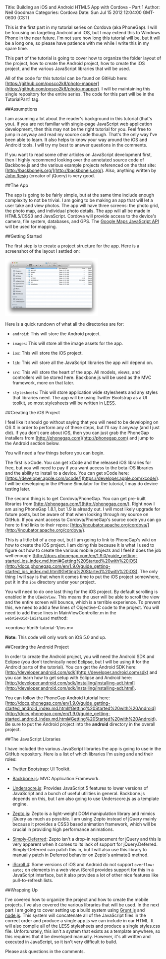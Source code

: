 Title: Building an iOS and Android HTML5 App with Cordova - Part 1
Author: Neil Goodman
Categories: Cordova
Date: Sun Jul 15 2012 12:04:00 GMT-0600 (CST)

This is the first part in my tutorial series on Cordova (aka PhoneGap). I will be focusing on targeting Android and iOS, but I may extend this to Windows Phone in the near future. I'm not sure how long this tutorial will be, but it will be a long one, so please have patience with me while I write this in my spare time.

This part of the tutorial is going to cover how to organize the folder layout of the project, how to create the Android project, how to create the iOS project, and the various JavaScript libraries that will be used.

All of the code for this tutorial can be found on GitHub here: [https://github.com/posco2k8/photo-mapper](https://github.com/posco2k8/photo-mapper). I will be maintaining this single repository for the entire series. The code for this part will be in the TutorialPart1 tag.

##Assumptions

I am assuming a lot about the reader's background in this tutorial (that's you). If you are not familiar with single-page JavaScript web application development, then this may not be the right tutorial for you. Feel free to jump in anyway and read my source code though. That's the only way I've been able to learn. It also helps to know your way around the iOS and Android tools. I will try my best to answer questions in the comments.

If you want to read some other articles on JavaScript development first, then I highly recommend looking over the annotated source code of Backbone.js and the various example projects referenced on the that site: [http://backbonejs.org/](http://backbonejs.org/). Also, anything written by [John Resig](http://ejohn.org/) (creator of jQuery) is very good.

##The App

The app is going to be fairly simple, but at the same time include enough complexity to not be trivial. I am going to be making an app that will let a user take and view photos. The app will have three screens: the photo grid, the photo map, and individual photo details. The app will all be made in HTML5/CSS3 and JavaScript. Cordova will provide access to the device's camera, file system, databases, and GPS. The [Google Maps JavaScript API](https://developers.google.com/maps/documentation/javascript/) will be used for mapping.

##Getting Started

The first step is to create a project structure for the app. Here is a screenshot of the layout I settled on:

![Folder Layout](cordova-html5-tutorial-1/cordova-finder.png)

Here is a quick rundown of what all the directories are for:

- `android`: This will store the Android project.

- `images`: This will store all the image assets for the app.

- `ios`: This will store the iOS project.

- `lib`: This will store all the JavaScript libraries the app will depend on.

- `src`: This will store the heart of the app. All models, views, and controllers will be stored here. Backbone.js will be used as the MVC framework, more on that later.

- `stylesheets`: This will store application wide stylesheets and any styles that libraries need. The app will be using Twitter Bootstrap as a UI toolkit, so most stylesheets will be written in [LESS](http://lesscss.org/).

##Creating the iOS Project

I feel like it should go without saying that you will need to be developing on OS X in order to perform any of these steps, but I'll say it anyway (and I just did). If you don't care about iOS, then you can just grab the PhoneGap installers from [http://phonegap.com](http://phonegap.com) and jump to the Android section below.

You will need a few things before you can begin.

The first is xCode. You can get xCode and the released iOS libraries for free, but you will need to pay if you want access to the beta iOS libraries and the ability to install to a device. You can get xCode here: [https://developer.apple.com/xcode/](https://developer.apple.com/xcode/). I will be developing in the iPhone Simulator for the tutorial, I may do device testing later.

The second thing is to get Cordova/PhoneGap. You can get pre-built libraries from [http://phonegap.com/](http://phonegap.com/). Right now I am using PhoneGap 1.8.1, but 1.9 is already out. I will most likely upgrade for future posts, but be aware of that when looking through my source on GitHub. If you want access to Cordova/PhoneGap's source code you can go here to find links to their repos: [http://incubator.apache.org/cordova/](http://incubator.apache.org/cordova/).

This is a little bit of a cop out, but I am going to link to PhoneGap's wiki on how to create the iOS project. I am doing this because it is what I used to figure out how to create the various mobile projects and I feel it does the job well enough: [http://docs.phonegap.com/en/1.9.0/guide_getting-started_ios_index.md.html#Getting%20Started%20with%20iOS](http://docs.phonegap.com/en/1.9.0/guide_getting-started_ios_index.md.html#Getting%20Started%20with%20iOS). The only thing I will say is that when it comes time to put the iOS project somewhere, put it in the `ios` directory under your project.

You will need to do one last thing for the iOS project. By default scrolling is enabled in the `UIWebView`. This means the user will be able to scroll the view and the entire screen will bounce, which is a terrible experience. To prevent this, we need to add a few lines of Objective-C code to the project. You will need to add these lines in MainViewController.m in the `webViewDidFinishLoad` method:

<cordova-html5-tutorial-1/ios.m>

__Note:__ This code will only work on iOS 5.0 and up.

##Creating the Android Project

In order to create the Android project, you will need the Android SDK and Eclipse (you don't technically need Eclipse, but I will be using it for the Android parts of the tutorial). You can get the Android SDK here: [http://developer.android.com/sdk](http://developer.android.com/sdk) and you can learn how to get setup with Eclipse and Android here: [http://developer.android.com/sdk/installing/installing-adt.html](http://developer.android.com/sdk/installing/installing-adt.html).

You can follow the PhoneGap Android tutorial here: [http://docs.phonegap.com/en/1.9.0/guide_getting-started_android_index.md.html#Getting%20Started%20with%20Android](http://docs.phonegap.com/en/1.9.0/guide_getting-started_android_index.md.html#Getting%20Started%20with%20Android). Be sure to put the Android project into the __android__ directory in the overall project.

##The JavaScript Libraries

I have included the various JavaScript libraries the app is going to use in the GitHub repository. Here is a list of which libraries I'm using and and their roles:

- [Twitter Bootstrap](http://twitter.github.com/bootstrap/): UI Toolkit.

- [Backbone.js](http://backbonejs.org/): MVC Application Framework.

- [Undersocre.js](http://underscorejs.org/): Provides JavaScript 5 features to lower versions of JavaScript and a bunch of useful utilities in general. Backbone.js depends on this, but I am also going to use Underscore.js as a template engine.

- [Zepto.js](http://zeptojs.com/): Zepto is a light-weight DOM manipulation library and mimics jQuery as much as possible. I am using Zepto instead of jQuery mainly because it provides a CSS3 based animation framework, which will be crucial in providing high performance animations.

- [Simply-Deferred](http://sudhirj.github.com/simply-deferred/): Zepto isn't a drop-in replacement for jQuery and this is very apparent when it comes to its lack of support for jQuery.Deferred. Simply-Deferred can patch this in, but I will also use this library to manually patch in Deferred behavior on Zepto's animate() method.

- [iScroll 4](http://cubiq.org/iscroll-4): Some versions of iOS and Android do not support `overflow: auto;` on elements in a web view. iScroll provides support for this in a JavaScript interface, but it also provides a lot of other nice features like pull-to-refresh lists.

##Wrapping Up

I've covered how to organize the project and how to create the mobile projects. I've also covered the various libraries that will be used. In the next part I am going to cover setting up a build system using [Grunt.js](https://github.com/cowboy/grunt) and [node.js](http://nodejs.org/). This system will concatenate all of the JavaScript files in the correct order and produce a single app.js we can include in our HTML. It will also compile all of the LESS stylesheets and produce a single styles.css file. Unfortunately, this isn't a system that exists as a template anywhere, so this requires that it be developed manually. However, it's all written and executed in JavaScript, so it isn't very difficult to build.

Please ask questions in the comments.